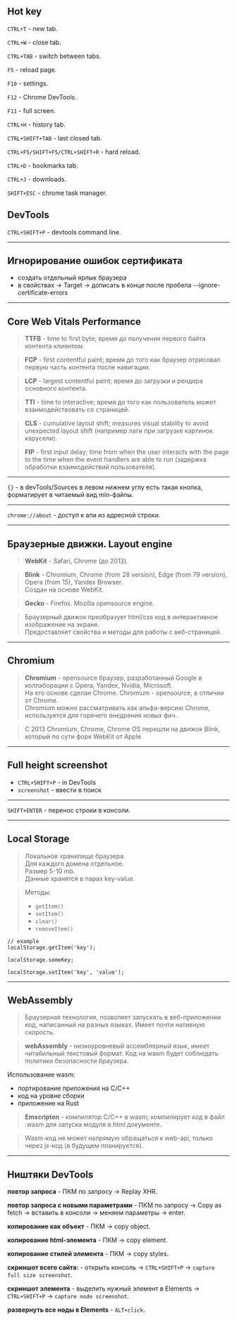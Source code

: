 ## Hot key

`CTRL+T` - new tab.

`CTRL+W` - close tab.

`CTRL+TAB` - switch between tabs.

`F5` - reload page.

`F10` - settings.

`F12` - Chrome DevTools.

`F11` - full screen.

`CTRL+H` - history tab.

`CTRL+SHIFT+TAB` - last closed tab.

`CTRL+F5/SHIFT+F5/CTRL+SHIFT+R` - hard reload.

`CTRL+D` - bookmarks tab.

`CTRL+J` - downloads.

`SHIFT+ESC` - chrome task manager.

## DevTools

`CTRL+SHIFT+P` - devtools command line.

___

## Игнорирование ошибок сертификата

- создать отдельный ярлык браузера
- в свойствах -> Target -> дописать в конце после пробела --ignore-certificate-errors

___

## Core Web Vitals Performance

> **TTFB** - time to first byte; время до получения первого байта контента клиентом.

> **FCP** - first contentful paint; время до того как браузер отрисовал первую часть контента после навигации.

> **LCP** - largest contentful paint; время до загрузки и рендера основного контента.

> **TTI** - time to interactive; время до того как пользователь может взаимодействовать со страницей.

> **CLS** - cumulative layout shift; measures visual stability to avoid unexpected layout shift (например лаги при загрузке картинок карусели).

> **FIP** - first input delay; time from when the user interacts with the page to the time when the event handlers are able to run (задержка обработки взаимодействий пользователя).

___

`{}` - в devTools/Sources в левом нижнем углу есть такая кнопка, форматирует в читаемый вид min-файлы.

___

`chrome://about` - доступ к апи из адресной строки.

___

## Браузерные движки. Layout engine

> **WebKit** - Safari, Chrome (до 2013).

> **Blink** - Chromium, Chrome (from 28 version), Edge (from 79 version), Opera (from 15), Yandex Browser.  
> Создан на основе WebKit.

> **Gecko** - Firefox. Mozilla opensource engine. 

> Браузерный движок преобразует html/css код в интерактивное изображение на экране.  
> Предоставляет свойства и методы для работы с веб-страницей.

___

## Chromium

> **Chromium** - opensource браузер, разработанный Google в коллаборации с Opera, Yandex, Nvidia, Microsoft.  
> На его основе сделан Chrome. Chromium - opensource, в отличии от Chrome.  
> Chromium можно рассматривать как альфа-версию Chrome, используется для горячего внедрения новых фич.

> С 2013 Chromium, Chrome, Chrome OS перешли на движок Blink, который по сути форк WebKit от Apple.

___

## Full height screenshot

- `CTRL+SHIFT+P` - in DevTools
- `screenshot` - ввести в поиск

___

`SHIFT+ENTER` - перенос строки в консоли.

___

## Local Storage

> Локальное хранилище браузера.  
> Для каждого домена отдельное.  
> Размер 5-10 mb.  
> Данные хранятся в парах key-value.

> Методы:
>   - `getItem()`
>   - `setItem()`
>   - `clear()`
>   - `removeItem()`

```
// example
localStorage.getItem('key');

localStorage.someKey;

localStorage.setItem('key', 'value');
```

___

## WebAssembly

> Браузерная технология, позволяет запускать в веб-приложении код, написанный на разных языках. Имеет почти нативную скорость.

> **webAssembly** - низкоуровневый ассемблерный язык, имеет читабильный текстовый формат. Код на wasm будет соблюдать политики безопасности браузера.

Использование wasm:
- портирование приложения на С/С++
- код на уровне сборки
- приложение на Rust

> **Emscripten** - компилятор С/С++ в wasm; компилирует код в файл .wasm для запуска модуля в html документе.

> Wasm-код не может напрямую обращаться к web-api, только через js-код (в будущем планируется).

___

## Ништяки DevTools

**повтор запроса** - ПКМ по запросу -> Replay XHR.

**повтор запроса с новыми параметрами** - ПКМ по запросу -> Copy as fetch -> вставить в консоли -> меняем параметры -> enter.

**копирование как объект** - ПКМ -> copy object.

**копирование html-элемента** - ПКМ -> copy element.

**копирование стилей элемента** - ПКМ -> copy styles.

**скриншот всего сайта:** - открыть консоль -> `CTRL+SHIFT+P` -> `capture full size screenshot`.

**скриншот элемента** - выделить нужный элемент в Elements -> `CTRL+SHIFT+P` -> `capture node screenshot`.

**развернуть все ноды в Elements** - `ALT+click`.